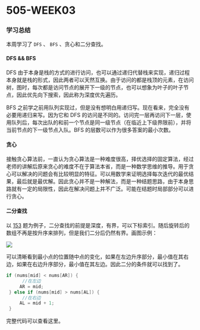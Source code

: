 # 505-WEEK03

  

### 学习总结
本周学习了 `DFS` 、 `BFS` 、贪心和二分查找。

#### DFS && BFS

DFS 由于本身是栈的方式的进行访问，也可以通过递归代替栈来实现，递归过程本身就是栈的形式，因此两者可以天然互换。由于访问的都是栈顶的元素，在访问树，图时，每次都是访问节点的展开下一级的节点，也可以想象为叶子的叶子节点，因此优先向下搜索，因此称为深度优先遍历。

BFS 之前学之前用队列实现过，但是没有想明白用递归写。现在看来，完全没有必要用递归来写。因为它和 DFS 的访问是不同的。访问完一层再访问下一层，使用队列后，每次出队的和前一个节点是同一级节点（在临近上下级界限前），并将当前节点的下一级节点入队。BFS 的层数可以作为很多答案的最小次数。

#### 贪心

接触贪心算法前，一直认为贪心算法是一种难度很高，择优选择的固定算法，经过老师的讲解后原来贪心的难度不在于算法本省，而是一种数学思维的推导。用于贪心可以解决的问题会有比较明显的特征。可以用数学来证明选择每次迭代的最优结果，最后就是最优解。因此贪心并不是一种解法，而是一种结题思路，由于本身思路就有一定的局限性，因此在解决问题上并不广泛。可能在结题时局部部分可以进行贪心。

#### 二分查找

以 [153](https://leetcode-cn.com/problems/find-minimum-in-rotated-sorted-array/submissions/) 题为例子，二分查找的前提是深度，有界，可以下标索引。随后旋转后的数组不再是按升序来排列，但是我们二分后仍然有界。画图示例：

![](http://pic.izixia.cn/FsIlgFJDnnDjflcJygs3VQgApR9q)

可以清晰看到最小点的位置随中点的变化，如果在左边升序部分，最小值在其右边，如果在右边升序部分，最小值在其左边。因此二分的条件就可以找到了。

```java
if (nums[mid] < nums[AR]) {
      //在左边
     AR = mid;
 } else if (nums[mid] > nums[AL]) {
      //在右边
     AL = mid + 1;
 }
```



完整代码可以查看这里。